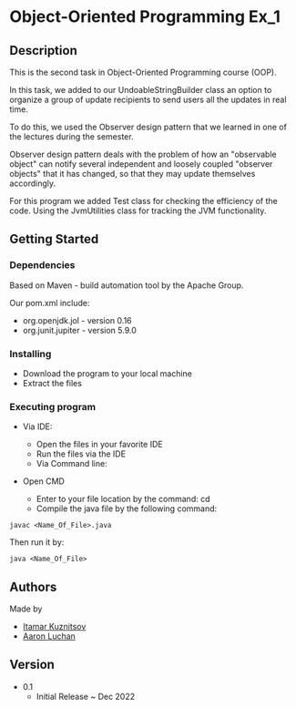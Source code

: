 # Object-Oriented Programming Ex_1

## Description
This is the second task in Object-Oriented Programming course (OOP).

In this task, we added to our UndoableStringBuilder class an option to organize a group of update recipients to send users all the updates in real time.

To do this, we used the Observer design pattern that we learned in one of the lectures during the semester.

Observer design pattern deals with the problem of how an "observable object" can notify several independent
and loosely coupled "observer objects" that it has changed, so that they may update themselves accordingly.

For this program we added Test class for checking the efficiency of the code.
Using the JvmUtilities class for tracking the JVM functionality.

## Getting Started
### Dependencies
Based on Maven - build automation tool by the Apache Group.

Our pom.xml include:

* org.openjdk.jol - version 0.16
* org.junit.jupiter - version 5.9.0
### Installing
* Download the program to your local machine
* Extract the files
### Executing program
* Via IDE:

  * Open the files in your favorite IDE
  * Run the files via the IDE
  * Via Command line:

* Open CMD
  * Enter to your file location by the command: cd
  * Compile the java file by the following command:
```
javac <Name_Of_File>.java
```

Then run it by:
```
java <Name_Of_File>
```
## Authors
Made by

* [Itamar Kuznitsov](https://github.com/Itamar-Kuznitsov)
* [Aaron Luchan](https://github.com/aronl096)
## Version
* 0.1
  * Initial Release ~ Dec 2022
